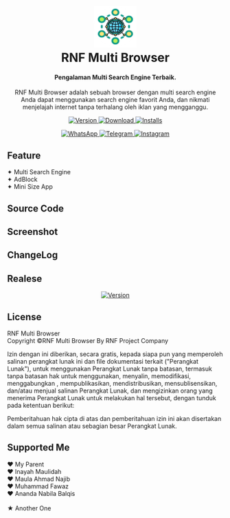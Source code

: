 <h1 align="center">
  <a href="#">
    <img src="/icons/RNF Multi Browser.png" alt="APKLab" height="96px" width="100px">
  </a>
  <br>
  RNF Multi Browser
</h1>

<h4 align="center">
Pengalaman Multi Search Engine Terbaik.
</h4>

<p align="center">
RNF Multi Browser adalah sebuah browser dengan multi search engine Anda dapat menggunakan search engine favorit Anda, dan nikmati menjelajah internet tanpa terhalang oleh iklan yang mengganggu.
</p>

<p align="center">
    <a href="https://github.com/APKLab/APKLab">
        <img alt="Version" src="https://img.shields.io/badge/Latest_Version-1.5-teal">
    </a>
    <a href="https://www.android.com">
        <img alt="Download" src="https://img.shields.io/badge/Platform-Android-green.svg?style=flat-square">
    </a>
    <a href="https://developer.android.com/studio/releases/platforms">
        <img alt="Installs" src="https://img.shields.io/badge/API-21%2B-orange.svg?logo=android&style=flat-square">
    </a>
</p>

<p align="center">
    <a href="https://forum.xda-developers.com/t/4109409/">
        <img alt="WhatsApp" src="https://img.shields.io/badge/whatsapp-eff?logo=WhatsApp">
    </a>
    <a href="https://t.me/rnfmultibrowser">
        <img alt="Telegram" src="https://img.shields.io/badge/telegram-eff?logo=Telegram">
    </a>
    <a href="https://matrix.to/#/#apklab:matrix.org">
        <img alt="Instagram" src="https://img.shields.io/badge/instagram-eff?logo=Instagram">
    </a>
</p>

## Feature

✦ Multi Search Engine<br/>
✦ AdBlock<br/>
✦ Mini Size App<br/>

## Source Code
## Screenshot
## ChangeLog
## Realese
<p align="center">
    <a href="https://github.com/APKLab/APKLab">
        <img alt="Version" src="https://img.shields.io/badge/Download-1.5-teal">
    </a>
</p>

## License
<p>RNF Multi Browser<br/>
  Copyright ©RNF Multi Browser By RNF Project Company

Izin dengan ini diberikan, secara gratis, kepada siapa pun yang memperoleh salinan perangkat lunak ini dan file dokumentasi terkait ("Perangkat Lunak"), untuk menggunakan Perangkat Lunak tanpa batasan, termasuk tanpa batasan hak untuk menggunakan, menyalin, memodifikasi, menggabungkan , mempublikasikan, mendistribusikan, mensublisensikan, dan/atau menjual salinan Perangkat Lunak, dan mengizinkan orang yang menerima Perangkat Lunak untuk melakukan hal tersebut, dengan tunduk pada ketentuan berikut:

Pemberitahuan hak cipta di atas dan pemberitahuan izin ini akan disertakan dalam semua salinan atau sebagian besar Perangkat Lunak.

</p>

## Supported Me

❤ My Parent<br/>
❤ Inayah Maulidah<br/>
❤ Maula Ahmad Najib<br/>
❤ Muhammad Fawaz<br/>
❤ Ananda Nabila Balqis<br/><br/>
★ Another One
